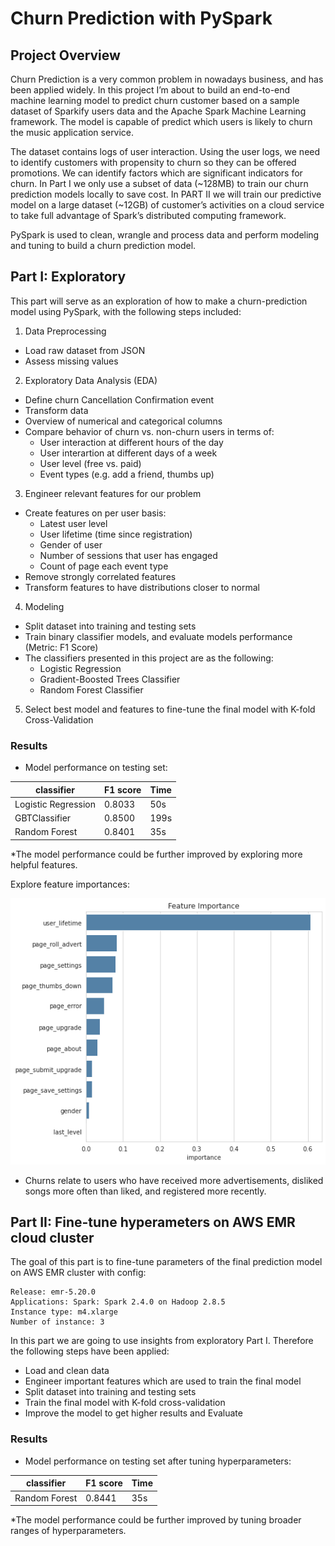 # Churn Prediction with PySpark

## Project Overview
Churn Prediction is a very common problem in nowadays business, and has been applied widely. 
In this project I’m about to build an end-to-end machine learning model to predict churn customer based on a sample dataset of Sparkify users data and the Apache Spark Machine Learning framework. 
The model is capable of predict which users is likely to churn the music application service.

The dataset contains logs of user interaction. Using the user logs, we need to identify customers with propensity to churn so they can be offered promotions. We can identify factors which are significant indicators for churn.
In Part I we only use a subset of data (~128MB) to train our churn prediction models locally to save cost. 
In PART II we will train our predictive model on a large dataset (~12GB) of customer’s activities on a cloud service to take full advantage of Spark’s distributed computing framework.

PySpark is used to clean, wrangle and process data and perform modeling and tuning to build a churn prediction model.

## Part I: Exploratory

This part will serve as an exploration of how to make a churn-prediction model using PySpark, with the following steps included:

1. Data Preprocessing
* Load raw dataset from JSON
* Assess missing values

2. Exploratory Data Analysis (EDA)
* Define churn Cancellation Confirmation event 
* Transform data
* Overview of numerical and categorical columns
* Compare behavior of churn vs. non-churn users in terms of:
    * User interaction at different hours of the day
    * User interartion at different days of a week
    * User level (free vs. paid)
    * Event types (e.g. add a friend, thumbs up)
    
3. Engineer relevant features for our problem
* Create features on per user basis:
    * Latest user level
    * User lifetime (time since registration)
    * Gender of user
    * Number of sessions that user has engaged
    * Count of page each event type
* Remove strongly correlated features
* Transform features to have distributions closer to normal

4. Modeling
* Split dataset into training and testing sets
* Train binary classifier models, and evaluate models performance (Metric: F1 Score)
* The classifiers presented in this project are as the following:
    * Logistic Regression
    * Gradient-Boosted Trees Classifier
    * Random Forest Classifier
 
5. Select best model and features to fine-tune the final model with K-fold Cross-Validation

### Results
* Model performance on testing set:

| classifier          | F1 score    | Time |
| ------------------- | ----------- |------|
| Logistic Regression | 0.8033      | 50s  |
| GBTClassifier       | 0.8500      | 199s |
| Random Forest       | 0.8401      | 35s  |

*The model performance could be further improved by exploring more helpful features.

Explore feature importances:

![](./feature_importance.png)
* Churns relate to users who have received more advertisements, disliked songs more often than liked, and registered more recently.

## Part II: Fine-tune hyperameters on AWS EMR cloud cluster
The goal of this part is to fine-tune parameters of the final prediction model on AWS EMR cluster with config:
```commandline
Release: emr-5.20.0
Applications: Spark: Spark 2.4.0 on Hadoop 2.8.5
Instance type: m4.xlarge
Number of instance: 3
```
In this part we are going to use insights from exploratory Part I. Therefore the following steps have been applied:
* Load and clean data
* Engineer important features which are used to train the final model
* Split dataset into training and testing sets
* Train the final model with K-fold cross-validation
* Improve the model to get higher results and Evaluate

### Results
* Model performance on testing set after tuning hyperparameters:

| classifier          | F1 score    | Time |
| ------------------- | ----------- |------|
| Random Forest       | 0.8441      | 35s  |

*The model performance could be further improved by tuning broader ranges of hyperparameters.
